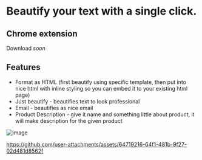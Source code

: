 # Beautify your text with a single click.

## Chrome extension
  Download *soon*

## Features
  -  Format as HTML (first beautify using specific template, then put into nice html with inline styling so you can embed it to your existing html page)
  -  Just beautify - beautifies text to look professional
  -  Email - beautifies as nice email
  -  Product Description - give it name and something little about product, it will make description for the given product


![image](https://github.com/user-attachments/assets/4bd19d04-a601-47ef-b524-aee241d1241d)


https://github.com/user-attachments/assets/64719216-64f1-481b-9f27-02d481d8562f

